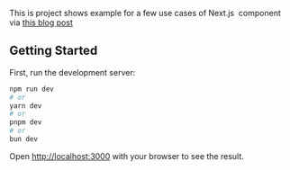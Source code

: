 This is project shows example for a few use cases of Next.js <Image> component via [this blog post](https://www.premieroctet.com/blog/next-image-component)
## Getting Started

First, run the development server:

```bash
npm run dev
# or
yarn dev
# or
pnpm dev
# or
bun dev
```

Open [http://localhost:3000](http://localhost:3000) with your browser to see the result.

